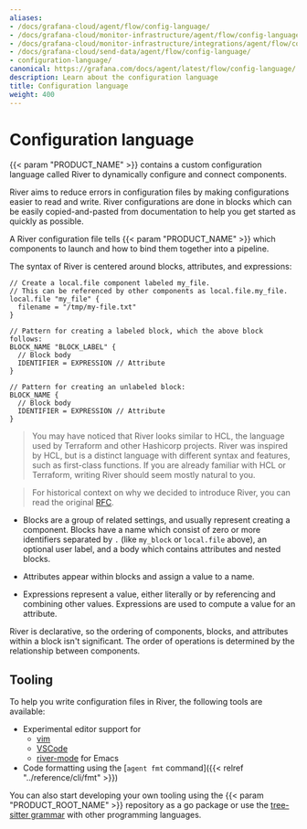 ```yaml
---
aliases:
- /docs/grafana-cloud/agent/flow/config-language/
- /docs/grafana-cloud/monitor-infrastructure/agent/flow/config-language/
- /docs/grafana-cloud/monitor-infrastructure/integrations/agent/flow/config-language/
- /docs/grafana-cloud/send-data/agent/flow/config-language/
- configuration-language/
canonical: https://grafana.com/docs/agent/latest/flow/config-language/
description: Learn about the configuration language
title: Configuration language
weight: 400
---
```


# Configuration language

{{< param "PRODUCT_NAME" >}} contains a custom configuration language called River to dynamically configure and connect components.

River aims to reduce errors in configuration files by making configurations easier to read and write.
River configurations are done in blocks which can be easily copied-and-pasted from documentation to help you get started as quickly as possible.

A River configuration file tells {{< param "PRODUCT_NAME" >}} which components to launch and how to bind them together into a pipeline.

The syntax of River is centered around blocks, attributes, and expressions:

```river
// Create a local.file component labeled my_file.
// This can be referenced by other components as local.file.my_file.
local.file "my_file" {
  filename = "/tmp/my-file.txt"
}

// Pattern for creating a labeled block, which the above block follows:
BLOCK_NAME "BLOCK_LABEL" {
  // Block body
  IDENTIFIER = EXPRESSION // Attribute
}

// Pattern for creating an unlabeled block:
BLOCK_NAME {
  // Block body
  IDENTIFIER = EXPRESSION // Attribute
}
```

> You may have noticed that River looks similar to HCL, the language used by Terraform and other Hashicorp projects.
> River was inspired by HCL, but is a distinct language with different syntax and features, such as first-class functions.
> If you are already familiar with HCL or Terraform, writing River should seem mostly natural to you.

> For historical context on why we decided to introduce River, you can read the original [RFC][].

* Blocks are a group of related settings, and usually represent creating a component.
  Blocks have a name which consist of zero or more identifiers separated by `.` (like `my_block` or `local.file` above),
  an optional user label, and a body which contains attributes and nested blocks.

* Attributes appear within blocks and assign a value to a name.

* Expressions represent a value, either literally or by referencing and combining other values.
  Expressions are used to compute a value for an attribute.

River is declarative, so the ordering of components, blocks, and attributes within a block isn't significant.
The order of operations is determined by the relationship between components.

[RFC]: https://github.com/grafana/agent/blob/97a55d0d908b26dbb1126cc08b6dcc18f6e30087/docs/rfcs/0005-river.md

## Tooling

To help you write configuration files in River, the following tools are available:

* Experimental editor support for
  * [vim](https://github.com/rfratto/vim-river)
  * [VSCode](https://github.com/rfratto/vscode-river)
  * [river-mode](https://github.com/jdbaldry/river-mode) for Emacs
* Code formatting using the [`agent fmt` command]({{< relref "../reference/cli/fmt" >}})

You can also start developing your own tooling using the {{< param "PRODUCT_ROOT_NAME" >}} repository as a go package or use the
[tree-sitter grammar](https://github.com/grafana/tree-sitter-river) with other programming languages.
